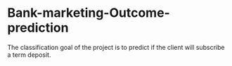 # Bank-marketing-Outcome-prediction
The classification goal of the project is to predict if the client will subscribe a term deposit.
